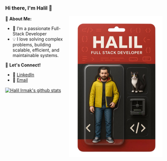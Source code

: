 ### Hi there, I'm Halil 👋

<img src="https://github.com/halilirmak/halilirmak/blob/master/logo.png" align="right" alt="Profile Image" width="300"/>

🚀 **About Me:**

- 🔭 I’m a passionate Full-Stack Developer
- 💡 I love solving complex problems, building scalable, efficient, and maintainable systems.

💬 **Let's Connect!**

- 💼 [LinkedIn](https://www.linkedin.com/in/halilirmak/)
- 📧 [Email](mailto:halilibrahimirmak@gmail.com)

<a href="https://github.com/halilirmak"><img align="center" src="https://github-readme-stats.vercel.app/api?username=halilirmak&show_icons=true&include_all_commits=true&theme=gotham&hide_border=true" alt="Halil Irmak's github stats" /></a>
